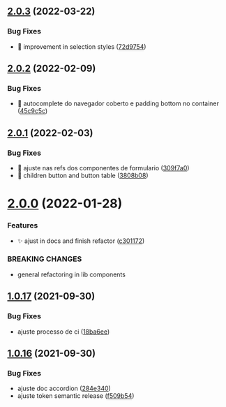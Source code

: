 ## [2.0.3](https://github.com/QueroDelivery/quero-components-web/compare/v2.0.2...v2.0.3) (2022-03-22)


### Bug Fixes

* :lipstick: improvement in selection styles ([72d9754](https://github.com/QueroDelivery/quero-components-web/commit/72d9754e330111f75c95ba4f14cb22a439c29e17))

## [2.0.2](https://github.com/QueroDelivery/quero-components-web/compare/v2.0.1...v2.0.2) (2022-02-09)


### Bug Fixes

* :bug: autocomplete do navegador coberto e padding bottom no container ([45c9c5c](https://github.com/QueroDelivery/quero-components-web/commit/45c9c5ce77cfe965c5bb9104bc30494da04b0e02))

## [2.0.1](https://github.com/QueroDelivery/quero-components-web/compare/v2.0.0...v2.0.1) (2022-02-03)


### Bug Fixes

* :bug: ajuste nas refs dos componentes de formulario ([309f7a0](https://github.com/QueroDelivery/quero-components-web/commit/309f7a04154f33c40b051cd0df53c03e30d449a8))
* :bug: children button and button table ([3808b08](https://github.com/QueroDelivery/quero-components-web/commit/3808b08fa7da0660a38ce57191e12f0fbaa36383))

# [2.0.0](https://github.com/QueroDelivery/quero-components-web/compare/v1.0.17...v2.0.0) (2022-01-28)


### Features

* :sparkles: ajust in docs and finish refactor ([c301172](https://github.com/QueroDelivery/quero-components-web/commit/c30117275e610f61de1fa9ce93378edb9b42c1ed))


### BREAKING CHANGES

* general refactoring in lib components

## [1.0.17](https://github.com/QueroDelivery/quero-components-web/compare/v1.0.16...v1.0.17) (2021-09-30)


### Bug Fixes

* ajuste processo de ci ([18ba6ee](https://github.com/QueroDelivery/quero-components-web/commit/18ba6eec9eea944c16b3a83dde7b1b4a4af823c0))

## [1.0.16](https://github.com/QueroDelivery/quero-components-web/compare/v1.0.15...v1.0.16) (2021-09-30)


### Bug Fixes

* ajuste doc accordion ([284e340](https://github.com/QueroDelivery/quero-components-web/commit/284e34068d7ea39d58d200c51119c334f6490a95))
* ajuste token semantic release ([f509b54](https://github.com/QueroDelivery/quero-components-web/commit/f509b5450f26b3157ba7b4d35229e34b110bf468))
